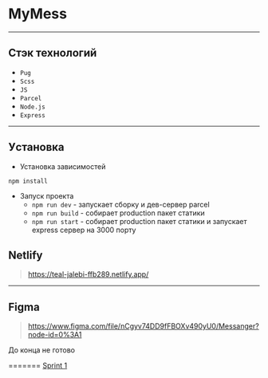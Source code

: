 
# MyMess

---

## Стэк технологий


- `Pug`
- `Scss`
- `JS`
- `Parcel`
- `Node.js`
- `Express`

---

## Уcтановка

- Установка зависимостей

```bash
npm install
```

- Запуск проекта
    - `npm run dev` - запускает сборку и дев-сервер parcel
    - `npm run build` - собирает production пакет статики
    - `npm run start` - собирает production пакет статики и запускает express сервер на 3000 порту

## Netlify
> https://teal-jalebi-ffb289.netlify.app/

---

## Figma

> https://www.figma.com/file/nCgyv74DD9fFBOXv490yU0/Messanger?node-id=0%3A1

До конца не готово

=======
[Sprint 1](https://github.com/NeverMinD96/middle.messenger.praktikum.yandex/pull/2)

